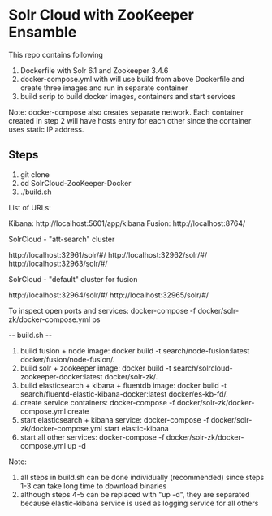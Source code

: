 # Solr Cloud with ZooKeeper Ensamble
This repo contains following

1. Dockerfile with Solr 6.1 and Zookeeper 3.4.6
2. docker-compose.yml with will use build from above Dockerfile and create three images and run in separate container
3. build scrip to build docker images, containers and start services

Note: docker-compose also creates separate network. Each container created in step 2 will have hosts entry for each other since the container uses static IP address.

## Steps

1. git clone 
2. cd SolrCloud-ZooKeeper-Docker
3. ./build.sh


List of URLs:

Kibana: http://localhost:5601/app/kibana
Fusion: http://localhost:8764/

SolrCloud - "att-search" cluster

http://localhost:32961/solr/#/
http://localhost:32962/solr/#/
http://localhost:32963/solr/#/

SolrCloud - "default" cluster for fusion

http://localhost:32964/solr/#/
http://localhost:32965/solr/#/


To inspect open ports and services:
docker-compose -f docker/solr-zk/docker-compose.yml ps

-- build.sh --
1. build fusion + node image: docker build -t search/node-fusion:latest docker/fusion/node-fusion/.
2. build solr + zookeeper image: docker build -t search/solrcloud-zookeeper-docker:latest docker/solr-zk/.
3. build elasticsearch + kibana + fluentdb image: docker build -t search/fluentd-elastic-kibana-docker:latest docker/es-kb-fd/.
4. create service containers: docker-compose -f docker/solr-zk/docker-compose.yml create
5. start elasticsearch + kibana service: docker-compose -f docker/solr-zk/docker-compose.yml start elastic-kibana
6. start all other services: docker-compose -f docker/solr-zk/docker-compose.yml up -d

Note: 

1. all steps in build.sh can be done individually (recommended) since steps 1-3 can take long time to download binaries
2. although steps 4-5 can be replaced with "up -d", they are separated because elastic-kibana service is used as logging service for all others
